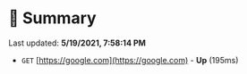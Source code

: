 # 📖 Summary
Last updated: **5/19/2021, 7:58:14 PM**

- `GET` [https://google.com](https://google.com) - **Up** (195ms)
